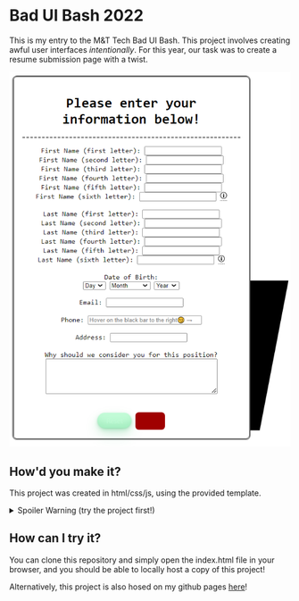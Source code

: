 # Bad UI Bash 2022

This is my entry to the M&T Tech Bad UI Bash. This project involves creating awful user interfaces *intentionally*. For this year, our task was to create a resume submission page with a twist.

![alt text](/src/Preview.png)

## How'd you make it?

This project was created in html/css/js, using the provided template.

<details>
  <summary>Spoiler Warning (try the project first!)</summary>
  
  - I used a rotary phone emulator from [here](https://github.com/thomaspark/rotary) to make it harder to enter the phone number
  - The submit and Reset buttons are reverse colors, order and only show the text upon hovering on the button.
  - Phone number field has US phone number filtering
  - Email field only accepts gmail accounts
  - First Name and Last Name fields only take 1 letter per field
  - There are only 6 characters allowed for each name type
  - DOB day, month, and year is randomized
  - The description field has a 1000 character minimum and maximim requirement

  
</details>

## How can I try it?

You can clone this repository and simply open the index.html file in your browser, and you should be able to locally host a copy of this project!

Alternatively, this project is also hosed on my github pages [here](https://m-t-tdp-baduibash.github.io/Malkiel-BadUIBash/)!
